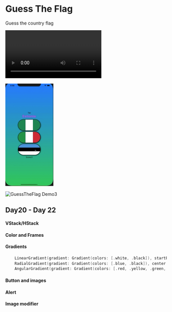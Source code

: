 # Guess The Flag
Guess the country flag

![GuessTheFlag Demo](Demo/flag.mov)

![GuessTheFlag Demo2](Demo/flag_50.gif)

![GuessTheFlag Demo3](Demo/flag.gif)

## Day20 - Day 22

#### VStack/HStack
#### Color and Frames
#### Gradients

```swift
    LinearGradient(gradient: Gradient(colors: [.white, .black]), startPoint: .top, endPoint: .bottom)
    RadialGradient(gradient: Gradient(colors: [.blue, .black]), center: .center, startRadius: 20, endRadius: 200)
    AngularGradient(gradient: Gradient(colors: [.red, .yellow, .green, .blue, .purple, .red]), center: .center)
```

#### Button and images
#### Alert
#### Image modifier


